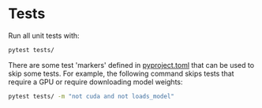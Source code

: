 # Tests

Run all unit tests with:

```bash
pytest tests/
```

There are some test 'markers' defined in [pyproject.toml](https://github.com/invoke-ai/invoke-training/blob/main/pyproject.toml) that can be used to skip some tests. For example, the following command skips tests that require a GPU or require downloading model weights:

```bash
pytest tests/ -m "not cuda and not loads_model"
```
